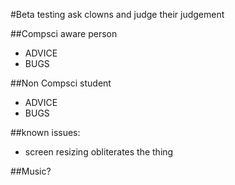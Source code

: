 #Beta testing
ask clowns and judge their judgement

##Compsci aware person
- ADVICE
- BUGS

##Non Compsci student
- ADVICE
- BUGS

##known issues:
- screen resizing obliterates the thing

##Music?